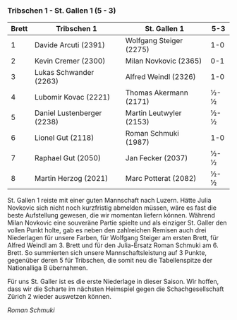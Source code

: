 ### Tribschen 1 - St. Gallen 1 (5 - 3)

| Brett | Tribschen 1                | St. Gallen 1            | 5-3 |
|-------|----------------------------|-------------------------|-----|
| 1     | Davide Arcuti (2391)       | Wolfgang Steiger (2275) | 1-0 |
| 2     | Kevin Cremer (2300)        | Milan Novkovic (2365)   | 0-1 |
| 3     | Lukas Schwander (2263)     | Alfred Weindl (2326)    | 1-0 |
| 4     | Lubomir Kovac (2221)       | Thomas Akermann (2171)  | ½-½ |
| 5     | Daniel Lustenberger (2238) | Martin Leutwyler (2153) | ½-½ |
| 6     | Lionel Gut (2118)          | Roman Schmuki (1987)    | 1-0 |
| 7     | Raphael Gut (2050)         | Jan Fecker (2037)       | ½-½ |
| 8     | Martin Herzog (2021)       | Marc Potterat (2082)    | ½-½ |

St. Gallen 1 reiste mit einer guten Mannschaft nach Luzern. Hätte Julia Novkovic sich nicht noch kurzfristig abmelden
müssen, wäre es fast die beste Aufstellung gewesen, die wir momentan liefern können. Während Milan Novkovic eine
souveräne Partie spielte und als einziger St. Galler den vollen Punkt holte, gab es neben den zahlreichen Remisen auch
drei Niederlagen für unsere Farben, für Wolfgang Steiger am ersten Brett, für Alfred Weindl am 3. Brett und für den
Julia-Ersatz Roman Schmuki am 6. Brett. So summierten sich unsere Mannschaftsleistung auf 3 Punkte, gegenüber deren 5
für Tribschen, die somit neu die Tabellenspitze der Nationalliga B übernahmen.

Für uns St. Galler ist es die erste Niederlage in dieser Saison. Wir hoffen, dass wir die Scharte im nächsten Heimspiel
gegen die Schachgesellschaft Zürich 2 wieder auswetzen können.

_Roman Schmuki_
